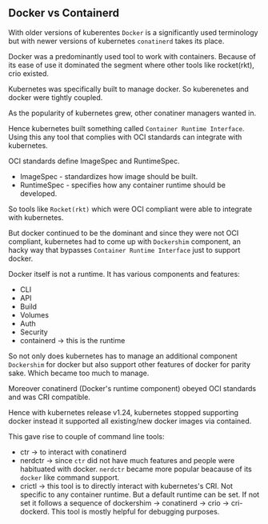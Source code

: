 ## Docker vs Containerd

With older versions of kuberentes `Docker` is a significantly used terminology but with newer versions of kubernetes `conatinerd` takes its place.

Docker was a predominantly used tool to work with containers. Because of its ease of use it dominated the segment where other tools like rocket(rkt), crio existed.

Kubernetes was specifically built to manage docker. So kuberenetes and docker were tightly coupled.

As the popularity of kubernetes grew, other conatiner managers wanted in.

Hence kubernetes built something called `Container Runtime Interface`. Using this any tool that complies with OCI standards can integrate with kubernetes.

OCI standards define ImageSpec and RuntimeSpec.
- ImageSpec - standardizes how image should be built.
- RuntimeSpec - specifies how any container runtime should be developed.

So tools like `Rocket(rkt)` which were OCI compliant were able to integrate with kubernetes.

But docker continued to be the dominant and since they were not OCI compliant, kubernetes had to come up with `Dockershim` component, an hacky way that bypasses `Container Runtime Interface` just to support docker.

Docker itself is not a runtime. It has various components and features:
- CLI
- API
- Build
- Volumes
- Auth
- Security
- containerd -> this is the runtime

So not only does kubernetes has to manage an additional component `Dockershim` for docker but also support other features of docker for parity sake.
Which became too much to manage.

Moreover conatinerd (Docker's runtime component) obeyed OCI standards and was CRI compatible.

Hence with kubernetes release v1.24, kubernetes stopped supporting docker instead it supported all existing/new docker images via contained.

This gave rise to couple of command line tools:
- ctr -> to interact with conatinerd
- nerdctr -> since `ctr` did not have much features and people were habituated with docker. `nerdctr` became more popular beacause of its `docker` like command support.
- crictl -> this tool is to directly interact with kubernetes's CRI. Not specific to any container runtime. But a default runtime can be set. If not set it follows a sequence of dockershim -> conatinerd -> crio -> cri-dockerd. This tool is mostly helpful for debugging purposes.